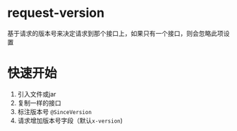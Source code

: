 # request-version

基于请求的版本号来决定请求到那个接口上，如果只有一个接口，则会忽略此项设置

# 快速开始

1. 引入文件或jar
2. 复制一样的接口
3. 标注版本号 `@SinceVersion`
4. 请求增加版本号字段（默认`x-version`)

